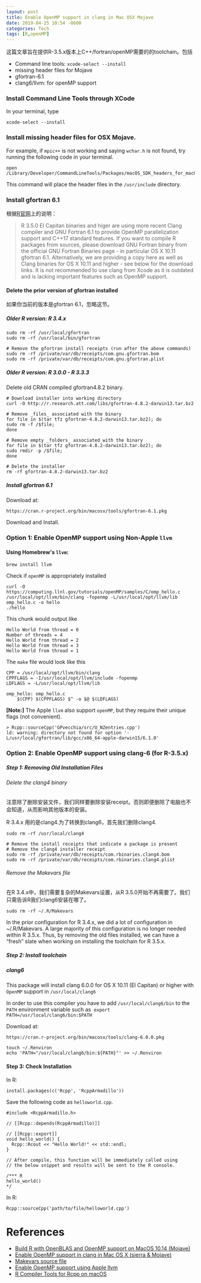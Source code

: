 ```yaml
---
layout: post
title: Enable OpenMP support in clang in Mac OSX Mojave
date: 2019-04-25 10:54 -0600
categories: Tech
tags: [R,openMP]
---
```


这篇文章旨在提供R-3.5.x版本上C++/fortran/openMP需要的的toolchain。包括
- Command line tools: `xcode-select --install`
- missing header files for Mojave
- gfortran-6.1
- clang6/llvm: for openMP support

### Install Command Line Tools through XCode

In your terminal, type
```
xcode-select --install
```

### Install missing header files for OSX Mojave.
For example, if `mpic++` is not working and saying `wchar.h` is not found, try running the following code in your terminal.

```
open /Library/Developer/CommandLineTools/Packages/macOS_SDK_headers_for_macOS_10.14.pkg
```

This command will place the header files in the `/usr/include` directory.

### Install gfortran 6.1
根据[R官网](https://cran.r-project.org/bin/macosx/tools/)上的说明：
> R 3.5.0 El Capitan binaries and higer are using more recent Clang compiler and GNU Fortran 6.1 to provide OpenMP parallelization support and C++17 standard features. If you want to compile R packages from sources, please download GNU Fortran binary from the official GNU Fortran Binaries page - in particular OS X 10.11 gfortran 6.1. Alternatively, we are providing a copy here as well as Clang binaries for OS X 10.11 and higher - see below for the download links. It is not recommended to use clang from Xcode as it is outdated and is lacking important features such as OpenMP support.

#### Delete the prior version of gfortran installed
如果你当前的版本是gfortran 6.1，忽略这节。

##### Older R version: R 3.4.x
```
sudo rm -rf /usr/local/gfortran
sudo rm -rf /usr/local/bin/gfortran

# Remove the gfortran install receipts (run after the above commands)
sudo rm -rf /private/var/db/receipts/com.gnu.gfortran.bom
sudo rm -rf /private/var/db/receipts/com.gnu.gfortran.plist
```

##### Older R version: R 3.0.0 - R 3.3.3
Delete old CRAN compiled gfortran4.8.2 binary.
```
# Download installer into working directory
curl -O http://r.research.att.com/libs/gfortran-4.8.2-darwin13.tar.bz2

# Remove _files_ associated with the binary
for file in $(tar tfz gfortran-4.8.2-darwin13.tar.bz2); do
sudo rm -f /$file;
done

# Remove empty _folders_ associated with the binary
for file in $(tar tfz gfortran-4.8.2-darwin13.tar.bz2); do
sudo rmdir -p /$file;
done

# Delete the installer
rm -rf gfortran-4.8.2-darwin13.tar.bz2
```

##### Install gfortran 6.1
Download at:
```
https://cran.r-project.org/bin/macosx/tools/gfortran-6.1.pkg
```
Download and Install.

### Option 1: Enable OpenMP support using Non-Apple `llvm`

#### Using Homebrew's `llvm`:
```
brew install llvm
```

Check if `openMP` is appropriately installed
```
curl -O https://computing.llnl.gov/tutorials/openMP/samples/C/omp_hello.c
/usr/local/opt/llvm/bin/clang -fopenmp -L/usr/local/opt/llvm/lib omp_hello.c -o hello
./hello
```

This chunk would output like
```
Hello World from thread = 0
Number of threads = 4
Hello World from thread = 2
Hello World from thread = 3
Hello World from thread = 1
```

The `make` file would look like this
```
CPP = /usr/local/opt/llvm/bin/clang
CPPFLAGS = -I/usr/local/opt/llvm/include -fopenmp
LDFLAGS = -L/usr/local/opt/llvm/lib

omp_hello: omp_hello.c
    $(CPP) $(CPPFLAGS) $^ -o $@ $(LDFLAGS)
```

**[Note:]**
The Apple `llvm` also support `openMP`, but they require their unique flags (not convenient).

```{R}
> Rcpp::sourceCpp('GPvecchia/src/U_NZentries.cpp')
ld: warning: directory not found for option '-L/usr/local/gfortran/lib/gcc/x86_64-apple-darwin15/6.1.0'
```

### Option 2: Enable OpenMP support using clang-6 (for R-3.5.x)

##### Step 1: Removing Old Installation Files

###### Delete the clang4 binary
注意除了删除安装文件，我们同样要删除安装receipt。否则即便删除了电脑也不会知道，从而影响其他版本的安装。

R 3.4.x 用的是clang4.为了转换到clang6，首先我们删除clang4.

```
sudo rm -rf /usr/local/clang4

# Remove the install receipts that indicate a package is present
# Remove the clang4 installer receipt
sudo rm -rf /private/var/db/receipts/com.rbinaries.clang4.bom
sudo rm -rf /private/var/db/receipts/com.rbinaries.clang4.plist
```

###### Remove the Makevars file
在R 3.4.x中，我们需要复杂的Makevars设置，从R 3.5.0开始不再需要了。我们只需告诉R我们clang6安装在哪了。
```
sudo rm -rf ~/.R/Makevars
```
In the prior configuration for R 3.4.x, we did a lot of configuration in ~/.R/Makevars. A large majority of this configuration is no longer needed within R 3.5.x. Thus, by removing the old files installed, we can have a “fresh” slate when working on installing the toolchain for R 3.5.x.



##### Step 2: Install toolchain

##### clang6
This package will install clang 6.0.0 for OS X 10.11 (El Capitan) or higher with `OpenMP` support in `/usr/local/clang6`

In order to use this compiler you have to add `/usr/local/clang6/bin` to the `PATH` environment variable such as
 `export PATH=/usr/local/clang6/bin:$PATH`

Download at:
```
https://cran.r-project.org/bin/macosx/tools/clang-6.0.0.pkg
```

```
touch ~/.Renviron
echo 'PATH="/usr/local/clang6/bin:${PATH}"' >> ~/.Renviron
```


#### Step 3: Check Installation

In R:
```
install.packages(c('Rcpp', 'RcppArmadillo'))
```

Save the following code as `helloworld.cpp`.
```
#include <RcppArmadillo.h>   

// [[Rcpp::depends(RcppArmadillo)]]

// [[Rcpp::export]]
void hello_world() {
  Rcpp::Rcout << "Hello World!" << std::endl;  
}

// After compile, this function will be immediately called using
// the below snippet and results will be sent to the R console.

/*** R
hello_world()
*/
```

In R:
```
Rcpp::sourceCpp('path/to/file/helloworld.cpp')
```

# References
- [Build R with OpenBLAS and OpenMP support on MacOS 10.14 (Mojave)](https://www.btskinner.me/code/install-r-with-openblas-and-openmp-on-macos-mojave/)
- [Enable OpenMP support in clang in Mac OS X (sierra & Mojave)](https://stackoverflow.com/questions/43555410/enable-openmp-support-in-clang-in-mac-os-x-sierra-mojave)
- [Makevars source file](https://gist.github.com/btskinner/81511cbc878eb08c8abcccef6c30f829)
- [Enable OpenMP support using Apple llvm ](https://iscinumpy.gitlab.io/post/omp-on-high-sierra/)
- [R Compiler Tools for Rcpp on macOS](http://thecoatlessprofessor.com/programming/r-compiler-tools-for-rcpp-on-macos/)
